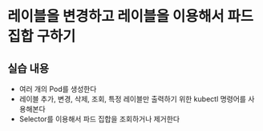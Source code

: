 # 레이블을 변경하고 레이블을 이용해서 파드 집합 구하기

## 실습 내용 
- 여러 개의 Pod를 생성한다
- 레이블 추가, 변경, 삭제, 조회, 특정 레이블만 출력하기 위한 kubectl 명령어를 사용해본다
- Selector를 이용해서 파드 집합을 조회하거나 제거한다